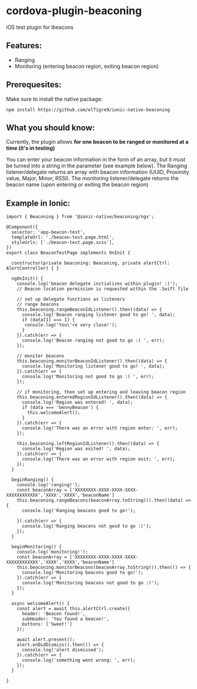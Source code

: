 # cordova-plugin-beaconing
iOS test plugin for ibeacons

## Features:
  * Ranging
  * Monitoring (entering beacon region, exiting beacon region)
  
## Prerequesites:
Make sure to install the native package:
```
npm install https://github.com/elTigre9/ionic-native-beaconing
```
## What you should know:
Currently, the plugin allows **for one beacon to be ranged or monitored at a time (it's in testing)**
 
You can enter your beacon information in the form of an array, but it must be turned into a string in the parameter (see example below). The Ranging listener/delegate returns an array with beacon information (UUID, Proximity value, Major, Minor, RSSI). The monitoring listener/delegate returns the beacon name (upon entering or exiting the beacon region)

## Example in Ionic:
```
import { Beaconing } from '@ionic-native/beaconing/ngx';

@Component({
  selector: 'app-beacon-test',
  templateUrl: './beacon-test.page.html',
  styleUrls: ['./beacon-test.page.scss'],
})
export class BeaconTestPage implements OnInit {

  constructor(private beaconing: Beaconing, private alertCtrl: AlertController) { }

  ngOnInit() {
    console.log('beacon delegate initializes within plugin! :)');
    // Beacon location permission is requested within the .Swift file

    // set up delegate functions as listeners
    // range beacons
    this.beaconing.rangeBeaconIdListener().then((data) => {
      console.log('Beacon ranging listener good to go! ', data);
      if (data[1] === 1) {
       console.log('You\'re very close!');
      }
    }).catch(err => {
      console.log('Beacon ranging not good to go :( ', err);
    });

    // monitor beacons
    this.beaconing.monitorBeaconIdListener().then((data) => {
      console.log('Monitoring listener good to go! ', data);
    }).catch(err => {
      console.log('Monitoring not good to go :( ', err);
    });

    // if monitoring, then set up entering and leaving beacon region
    this.beaconing.enteredRegionIdListener().then((data) => {
      console.log('Region was entered! ', data);
      if (data === 'bennyBeacon') {
        this.welcomeAlert();
      }
    }).catch(err => {
      console.log('There was an error with region enter: ', err);
    });

    this.beaconing.leftRegionIdListener().then((data) => {
      console.log('Region was exited! ', data);
    }).catch(err => {
      console.log('There was an error with region exit: ', err);
    });
  }

  beginRanging() {
    console.log('ranging!');
    const beaconArray = ['XXXXXXXX-XXXX-XXXX-XXXX-XXXXXXXXXXXX','XXXX','XXXX','beaconName']
    this.beaconing.rangeBeacons(beaconArray.toString()).then((data) => {
      console.log('Ranging beacons good to go!');
    
    }).catch(err => {
      console.log('Ranging beacons not good to go :(');
    });
  }

  beginMonitoring() {
    console.log('monitoring!');
    const beaconArray = ['XXXXXXXX-XXXX-XXXX-XXXX-XXXXXXXXXXXX','XXXX','XXXX','beaconName']
    this.beaconing.monitorBeacons(beaconArray.toString()).then(() => {
      console.log('Monitoring beacons good to go!');
    }).catch(err => {
      console.log('Monitoring beacons not good to go :(');
    });
  }

  async welcomeAlert() {
    const alert = await this.alertCtrl.create({
      header: 'Beacon found!',
      subHeader: 'You found a beacon!',
      buttons: ['Sweet!']
    });

    await alert.present();
    alert.onDidDismiss().then(() => {
      console.log('alert dismissed');
    }).catch(err => {
      console.log('something went wrong: ', err);
    });
  }

}
```
